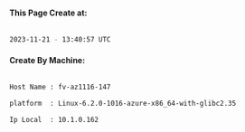 
   
#### This Page Create at:

```bash

2023-11-21 - 13:40:57 UTC

```

#### Create By Machine:

```bash

Host Name : fv-az1116-147

platform  : Linux-6.2.0-1016-azure-x86_64-with-glibc2.35

Ip Local  : 10.1.0.162

```

